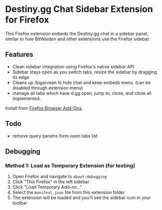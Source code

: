 # Destiny.gg Chat Sidebar Extension for Firefox

This Firefox extension embeds the Destiny.gg chat in a sidebar panel, similar to how BitWarden and other extensions use the Firefox sidebar.

## Features

- Clean sidebar integration using Firefox's native sidebar API
- Sidebar stays open as you switch tabs, resize the sidebar by dragging its edge
- Cleans up /bigscreen to hide chat and keep embeds menu. (can be disabled through extension menu)
- manage all tabs which have d.gg open, jump to, close, and close all implemented.

Install from [Firefox Browser Add-Ons](https://addons.mozilla.org/en-US/firefox/addon/destiny-chat-sidebar/).

## Todo

- remove query params form open tabs list

## Debugging

### Method 1: Load as Temporary Extension (for testing)

1. Open Firefox and navigate to `about:debugging`
2. Click "This Firefox" in the left sidebar
3. Click "Load Temporary Add-on..."
4. Select the `manifest.json` file from this extension folder
5. The extension will be loaded and you'll see the sidebar icon in your toolbar
